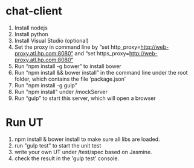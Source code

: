 # chat-client

1.	Install nodejs
2.  Install python
3.  Install Visual Studio (optional)
4.	Set the proxy in command line by “set http_proxy=http://web-proxy.atl.hp.com:8080“  and “set https_proxy=http://web-proxy.atl.hp.com:8080“
5.	Run “npm install -g bower” to install bower
6.	Run “npm install && bower install” in the command line under the root folder, which contains the file ‘package.json’
7.  Run "npm install -g gulp”
8.  Run "npm install" under /mockServer
7.	Run “gulp” to start this server, which will open a browser


# Run UT

1. npm install & bower install to make sure all libs are loaded.
2. run "gulp test" to start the unit test
3. write your own UT under /test/spec based on Jasmine.
4. check the result in the 'gulp test' console.